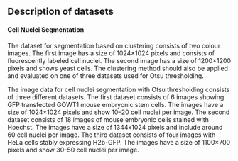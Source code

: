 ## Description of datasets

#### Cell Nuclei Segmentation
The dataset for segmentation based on clustering consists of two colour images. The first image has a size of 1024×1024 pixels and consists of 
fluorescently labeled cell nuclei. The second image has a size of 1200×1200 pixels and shows yeast cells. The clustering method should also be applied and 
evaluated on one of three datasets used for Otsu thresholding.

The image data for cell nuclei segmentation with Otsu thresholding consists of three different datasets. The first dataset consists of 6 images showing 
GFP transfected GOWT1 mouse embryonic stem cells. The images have a size of 1024×1024 pixels and show 10–20 cell nuclei per image. The second dataset 
consists of 18 images of mouse embryonic cells stained with Hoechst. The images have a size of 1344x1024 pixels and include around 60 cell nuclei per 
image. The third dataset consists of four images with HeLa cells stably expressing H2b-GFP. The images have a size of 1100×700 pixels and show 30–50 cell 
nuclei per image. 
